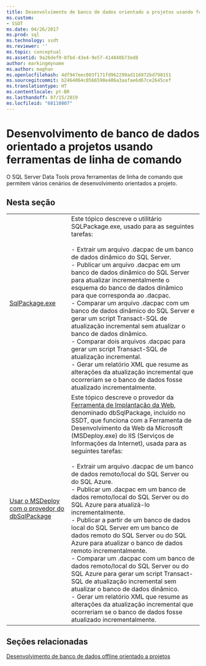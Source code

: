 ```yaml
---
title: Desenvolvimento de banco de dados orientado a projetos usando ferramentas de linha de comando| Microsoft Docs
ms.custom:
- SSDT
ms.date: 04/26/2017
ms.prod: sql
ms.technology: ssdt
ms.reviewer: ''
ms.topic: conceptual
ms.assetid: 9a26def9-8fbd-43e4-9e57-414840b73ed8
author: markingmyname
ms.author: maghan
ms.openlocfilehash: 4df947eec003f171fd962299ad116972bd798151
ms.sourcegitcommit: b2464064c0566590e486a3aafae6d67ce2645cef
ms.translationtype: HT
ms.contentlocale: pt-BR
ms.lasthandoff: 07/15/2019
ms.locfileid: "68110807"
---
```

# <a name="project-oriented-database-development-using-command-line-tools"></a>Desenvolvimento de banco de dados orientado a projetos usando ferramentas de linha de comando
O SQL Server Data Tools prova ferramentas de linha de comando que permitem vários cenários de desenvolvimento orientados a projeto.  
  
## <a name="in-this-section"></a>Nesta seção  
  
|||  
|-|-|  
|[SqlPackage.exe](../tools/sqlpackage.md)|Este tópico descreve o utilitário SQLPackage.exe, usado para as seguintes tarefas:<br /><br />-   Extrair um arquivo .dacpac de um banco de dados dinâmico do SQL Server.<br />-   Publicar um arquivo .dacpac em um banco de dados dinâmico do SQL Server para atualizar incrementalmente o esquema do banco de dados dinâmico para que corresponda ao .dacpac.<br />-   Comparar um arquivo .dacpac com um banco de dados dinâmico do SQL Server e gerar um script Transact\-SQL de atualização incremental sem atualizar o banco de dados dinâmico.<br />-   Comparar dois arquivos .dacpac para gerar um script Transact\-SQL de atualização incremental.<br />-   Gerar um relatório XML que resume as alterações da atualização incremental que ocorreriam se o banco de dados fosse atualizado incrementalmente.|  
|[Usar o MSDeploy com o provedor do dbSqlPackage](../ssdt/using-msdeploy-with-dbsqlpackage-provider.md)|Este tópico descreve o provedor da [Ferramenta de Implantação da Web](https://go.microsoft.com/fwlink/?LinkId=231798), denominado dbSqlPackage, incluído no SSDT, que funciona com a Ferramenta de Desenvolvimento da Web da Microsoft (MSDeploy.exe) do IIS (Serviços de Informações da Internet), usada para as seguintes tarefas:<br /><br />-   Extrair um arquivo .dacpac de um banco de dados remoto/local do SQL Server ou do SQL Azure.<br />-   Publicar um .dacpac em um banco de dados remoto/local do SQL Server ou do SQL Azure para atualizá-lo incrementalmente.<br />-   Publicar a partir de um banco de dados local do SQL Server em um banco de dados remoto do SQL Server ou do SQL Azure para atualizar o banco de dados remoto incrementalmente.<br />-   Comparar um .dacpac com um banco de dados remoto/local do SQL Server ou do SQL Azure para gerar um script Transact\-SQL de atualização incremental sem atualizar o banco de dados dinâmico.<br />-   Gerar um relatório XML que resume as alterações da atualização incremental que ocorreriam se o banco de dados fosse atualizado incrementalmente.|  
  
## <a name="related-sections"></a>Seções relacionadas  
[Desenvolvimento de banco de dados offline orientado a projetos](../ssdt/project-oriented-offline-database-development.md)  
  
